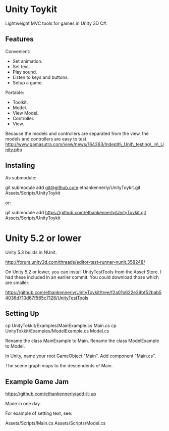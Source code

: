 # Unity Toykit

Lightweight MVC tools for games in Unity 3D C#.

## Features

Convenient:

* Set animation.
* Set text.
* Play sound.
* Listen to keys and buttons.
* Setup a game.

Portable:

* Toolkit.
* Model.
* View Model.
* Controller.
* View.

Because the models and controllers are separated from the view, the models and controllers are easy to test.
http://www.gamasutra.com/view/news/164363/Indepth\_Unit\_testing\_in\_Unity.php

## Installing

As submodule:

git submodule add git@github.com:ethankennerly/UnityToykit.git Assets/Scripts/UnityToykit

or:

git submodule add https://github.com/ethankennerly/UnityToykit.git Assets/Scripts/UnityToykit

Unity 5.2 or lower
==================

Unity 5.3 builds in NUnit.

http://forum.unity3d.com/threads/editor-test-runner-nunit.358248/

On Unity 5.2 or lower, you can install UnityTestTools from the Asset Store.  I had these included in an earlier commit.  You could download those which are smaller:

https://github.com/ethankennerly/UnityToykit/tree/f2a01b622e39bf52bab54036d710d67f565c7128/UnityTestTools


## Setting Up

cp UnityTokkit/Examples/MainExample.cs Main.cs
cp UnityTokkit/Examples/ModelExample.cs Model.cs

Rename the class MainExample to Main.
Rename the class ModelExample to Model.

In Unity, name your root GameObject "Main".
Add component "Main.cs".

The scene graph maps to the descendents of Main.

## Example Game Jam

https://github.com/ethankennerly/add-it-up

Made in one day.

For example of setting text, see:

Assets/Scripts/Main.cs
Assets/Scripts/Model.cs
